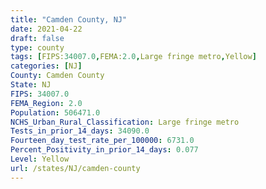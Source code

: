 ```yaml
---
title: "Camden County, NJ"
date: 2021-04-22
draft: false
type: county
tags: [FIPS:34007.0,FEMA:2.0,Large fringe metro,Yellow]
categories: [NJ]
County: Camden County
State: NJ
FIPS: 34007.0
FEMA_Region: 2.0
Population: 506471.0
NCHS_Urban_Rural_Classification: Large fringe metro
Tests_in_prior_14_days: 34090.0
Fourteen_day_test_rate_per_100000: 6731.0
Percent_Positivity_in_prior_14_days: 0.077
Level: Yellow
url: /states/NJ/camden-county
---
```



